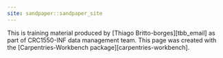 ```yaml
---
site: sandpaper::sandpaper_site
---
```


This is training material produced by [Thiago Britto-borges][tbb_email] as part of CRC1550-INF data management team. This page was created with the [Carpentries-Workbench package][carpentries-workbench].



